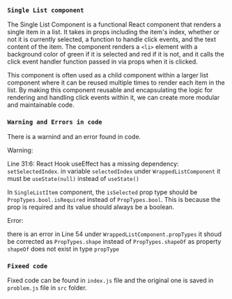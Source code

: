 ### `Single List component`
The Single List Component is a functional React component that renders a single item in a list. It takes in props including the item's index, whether or not it is currently selected, a function to handle click events, and the text content of the item. The component renders a `<li>` element with a background color of green if it is selected and red if it is not, and it calls the click event handler function passed in via props when it is clicked.

This component is often used as a child component within a larger list component where it can be reused multiple times to render each item in the list. By making this component reusable and encapsulating the logic for rendering and handling click events within it, we can create more modular and maintainable code.

### `Warning and Errors in code`
There is a warnind and an error found in code.

Warning: 

Line 31:6:  React Hook useEffect has a missing dependency: `setSelectedIndex`. in variable `selectedIndex` under `WrappedListComponent` it must be `useState(null)` instead of `useState()`

In `SingleListItem` component, the `isSelected` prop type should be `PropTypes.bool.isRequired` instead of `PropTypes.bool`. This is because the prop is required and its value should always be a boolean.

Error:

there is an error in Line 54 under `WrappedListComponent.propTypes` it shoud be corrected as `PropTypes.shape` instead of `PropTypes.shapeOf` as property `shapeOf` does not exist in type `propType`

### `Fixeed code`

Fixed code can be found in `index.js` file and the original one is saved in `problem.js` file in `src` folder.


